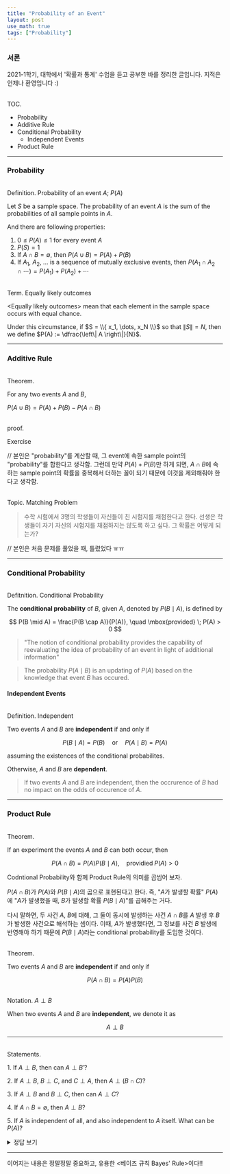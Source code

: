 ```yaml
---
title: "Probability of an Event"
layout: post
use_math: true
tags: ["Probability"]
---
```


### 서론
2021-1학기, 대학에서 '확률과 통계' 수업을 듣고 공부한 바를 정리한 글입니다. 지적은 언제나 환영입니다 :)

<br><span class="statement-title">TOC.</span><br>

- Probability
- Additive Rule
- Conditional Probability
  - Independent Events
- Product Rule

<hr/>

### Probability

<br><span class="statement-title">Definition.</span> Probability of an event $A$; $P(A)$<br>

Let $S$ be a sample space. The probability of an event $A$ is the sum of the probabilities of all sample points in $A$.

And there are following properties:

1. $0 \le P(A) \le 1$ for every event $A$
2. $P(S) = 1$
3. If $A \cap B = \emptyset$, then $P(A \cup B) = P(A) + P(B)$
4. If $A_1$, $A_2$, ... is a sequence of mutually exclusive events, then $P(A_1 \cap A_2 \cap \cdots) = P(A_1) + P(A_2) + \cdots$

<br><span class="statement-title">Term.</span> Equally likely outcomes<br>

\<Equally likely outcomes\> mean that each element in the sample space occurs with equal chance.

Under this circumstance, if $S = \\{ x_1, \dots, x_N \\}$ so that $\left\| S \right\| = N$, then we define $P(A) := \dfrac{\left\| A \right\|}{N}$.

<hr/>

### Additive Rule

<br><span class="statement-title">Theorem.</span><br>

For any two events $A$ and $B$,

$P(A \cup B) = P(A) + P(B) - P(A \cap B)$

<br><span class="statement-title">proof.</span><br>

Exercise

// 본인은 "probability"를 계산할 때, 그 event에 속한 sample point의 "probability"를 합한다고 생각함. 그런데 만약 $P(A) + P(B)$만 하게 되면, $A \cap B$에 속하는 sample point의 확률을 중복해서 더하는 꼴이 되기 때문에 이것을 제외해줘야 한다고 생각함.

<br><span class="statement-title">Topic.</span> Matching Problem<br>

> 수학 시험에서 3명의 학생들이 자신들이 친 시험지를 채점한다고 한다. 선생은 학생들이 자기 자신의 시험지를 채점하지는 않도록 하고 싶다. 그 확률은 어떻게 되는가?

// 본인은 처음 문제를 풀었을 때, 틀렸었다 ㅠㅠ

<hr/>

### Conditional Probability

<br><span class="statement-title">Defitnition.</span> Conditional Probability<br>

The **conditional probability** of $B$, given $A$, denoted by $P(B \mid A)$, is defined by

$$
P(B \mid A) = \frac{P(B \cap A)}{P(A)}, \quad \mbox{provided} \; P(A) > 0
$$

> "The notion of conditional probability provides the capability of reevaluating the idea of probability of an event in light of additional information"

> The probability $P(A \mid B)$ is an updating of $P(A)$ based on the knowledge that event $B$ has occured.

#### Independent Events

<br><span class="statement-title">Definition.</span> Independent<br>

Two events $A$ and $B$ are **independent** if and only if

$$
P(B \mid A) = P(B) \quad \mbox{or} \quad P(A \mid B) = P(A)
$$

assuming the existences of the conditional probabilites.

Otherwise, $A$ and $B$ are **dependent**.

> If two events $A$ and $B$ are independent, then the occrurence of  $B$ had no impact on the odds of occurence of $A$.

<hr/>

### Product Rule

<br><span class="statement-title">Theorem.</span><br>

If an experiment the events $A$ and $B$ can both occur, then

$$
P(A \cap B) = P(A) P(B \mid A), \quad \mbox{providied} \; P(A) > 0
$$

Codntional Probability와 함께 Product Rule의 의미를 곱씹어 보자.

$P(A \cap B)$가 $P(A)$와 $P(B \mid A)$의 곱으로 표현된다고 한다. 즉, "$A$가 발생할 확률" $P(A)$에 "$A$가 발생했을 때, $B$가 발생할 확률 $P(B \mid A)$"를 곱해주는 거다. 

다시 말하면, 두 사건 $A$, $B$에 대해, 그 둘이 동시에 발생하는 사건 $A \cap B$를 $A$ 발생 후 $B$가 발생한 사건으로 해석하는 셈이다. 이때, $A$가 발생했다면, 그 정보를 사건 $B$ 발생에 반영해야 하기 때문에 $P(B \mid A)$라는 conditional probability를 도입한 것이다.


<br><span class="statement-title">Theorem.</span><br>

Two events $A$ and $B$ are **independent** if and only if

$$
P(A \cap B) = P(A) P(B)
$$

<br><span class="statement-title">Notation.</span> $A \perp B$<br>

When two events $A$ and $B$ are **independent**, we denote it as

$$
A \perp B
$$

<hr/>

<br><span class="statement-title">Statements.</span><br>

1\. If $A \perp B$, then can $A \perp B'$?

2\. If $A \perp B$, $B \perp C$, and $C \perp A$, then $A \perp (B \cap C)$?

3\. If $A \perp B$ and $B \perp C$, then can $A \perp C$?

4\. If $A \cap B = \emptyset$, then $A \perp B$?

5\. If $A$ is independent of all, and also independent to $A$ itself.  What can be $P(A)$?

<details>
<summary>정답 보기</summary>
<div class="math-statement" markdown="1">
1\. Yes. We know $P(A \cap B) + P(A \cap B') = P(A)$, and $P(A \cap B) = P(A)P(B)$. 이 두 식을 잘 정리하면, $P(A \cap B') = P(A)P(B')$를 얻을 수 있다!

<hr/>

2\. No. 반례를 찾을 수 있다. 예를 들어 동전 두개를 던져 H/T를 기록하는 Sample Space를 생각해보자. 그리고 Event $A$, $B$, $C$를 아래와 같이 정의하자.

$$
A = \{HT, TH\} \quad B =\{HT, HH\}, \quad C = \{HT, TT\}
$$

확인을 해보면, $A$, $B$, $C$는 **pairwise independent** 하다는 걸 확인할 수 있다.

하지만, $A$와 $B \cap C$가 independent한지 확인해보자.

$$
P(A \cap (B \cap C)) = \frac{1}{4} \ne P(A)P(B \cap C)
$$

즉, $A$와 $B \cap C$는 **dependent**하다! [source](https://math.stackexchange.com/a/1819542)

<hr/>

3\. No. 위의 예시에서 약간만 변형하면 쉽게 반례를 찾을 수 있다!!

$$
A = \{HT, TH\} \quad B =\{HT, TT\}, \quad C = \{HH, TT\}
$$

확인을 해보면, $A \perp B$, $B \perp C$인 것을 확인할 수 있다.

하지만, $A \cap C = \emptyset$이기 때문에 $P(A \cap C) \ne P(A)P(C)$이다!

<hr/>

4\. No. 반례는 너무 간단해서 생략

<hr/>

5\. $P(A) = 1$ or $P(A) = 0$. 간단한 대수식을 풀면 된다. "independent to $A$ itself"가 힌트인데, $P(A \cap A) = P(A)P(A)$이므로

$$
P(A \cap A) = P(A) = P(A)P(A)
$$

를 풀면 된다. 확률의 정의에 따라 $0 \le P(A) \le 1$이므로 解는 $P(A) = 1$ or $P(A) = 0$이 된다.

</div>
</details>

<hr/>

이어지는 내용은 정말정말 중요하고, 유용한 \<베이즈 규칙 Bayes' Rule\>이다!!
